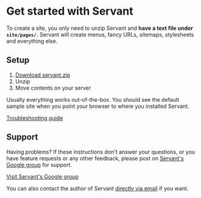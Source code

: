 
# Get started with Servant

To create a site, you only need to unzip Servant and **have a text file under `site/pages/`.** Servant will create menus, fancy URLs, sitemaps, stylesheets and everything else.

<!-- 
<div class="column six">
	<h3 class="reset-bottom"><a href="pages">Writing pages</a></h3>
	<p class="squeeze-top">Write pages in plain text or other formats. Add page-specific styles and behavior if you want.</p>
</div>
<div class="column six last">
	<h3 class="reset-bottom"><a href="site-settings">Site settings</a></h3>
	<p class="squeeze-top">Set your site's name, favicons, page order and more.</p>
</div>
<div class="clear"></div>

<div class="column six">
	<h3 class="reset-bottom"><a href="look">Layout &amp; look</a></h3>
	<p class="squeeze-top">Learn how to use and extend different sample layouts and looks.</p>
</div>
<div class="column six last">
	<h3 class="reset-bottom"><a href="backend-actions">Backend actions</a></h3>
	<p class="squeeze-top">Understand the internals to write new functionality like image uploads or database access.</p>
</div>
<div class="clear"></div>
 -->


## Setup

1. [Download servant.zip](https://bitbucket.org/Eiskis/servant/get/default.zip)
2. Unzip
3. Move contents on your server

Usually everything works out-of-the-box. You should see the default sample site when you point your browser to where you installed Servant.

<a href="troubleshooting" class="button">Troubleshooting guide</a>



## Support

Having problems? If these instructions don't answer your questions, or you have feature requests or any other feedback, please post on <a href="https://groups.google.com/forum/?fromgroups#!forum/servantweb">Servant's Google group</a> for support.

<a href="https://groups.google.com/forum/?fromgroups#!forum/servantweb" class="button magenta">Visit Servant's Google group</a>

You can also contact the author of Servant <a href="mailto:eiskis@gmail.com">directly via email</a> if you want.
